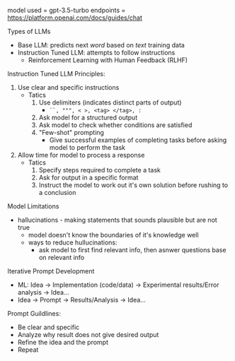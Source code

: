 model used = gpt-3.5-turbo
endpoints = https://platform.openai.com/docs/guides/chat

Types of LLMs
- Base LLM: predicts next *word* based on *text* training data
- Instruction Tuned LLM: attempts to follow instructions
  - Reinforcement Learning with Human Feedback (RLHF)

Instruction Tuned LLM Principles:
1. Use clear and specific instructions
    - Tatics
        1. Use delimiters (indicates distinct parts of output)
            - ` ``, """, < >, <tag> </tag>, : `
        2. Ask model for a structured output
        3. Ask model to check whether conditions are satisfied
        4. "Few-shot" prompting
            - Give successful examples of completing tasks before asking model to perform the task
2. Allow time for model to process a response 
    - Tatics
        1. Specify steps required to complete a task
        2. Ask for output in a specific format
        3. Instruct the model to work out it's own solution before rushing to a conclusion

Model Limitations
- hallucinations - making statements that sounds plausible but are not true
    - model doesn't know the boundaries of it's knowledge well
    - ways to reduce hullucinations:
        - ask model to first find relevant info, then asnwer questions base on relevant info

Iterative Prompt Development
- ML: Idea -> Implementation (code/data) -> Experimental results/Error analysis -> Idea...
- Idea -> Prompt -> Results/Analysis -> Idea...

Prompt Guildlines: 
- Be clear and specific 
- Analyze why result does not give desired output
- Refine the idea and the prompt 
- Repeat 

